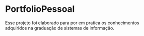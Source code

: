 # PortfolioPessoal
Esse projeto foi elaborado para por em pratica os conhecimentos adquiridos na graduação de sistemas de informação.
